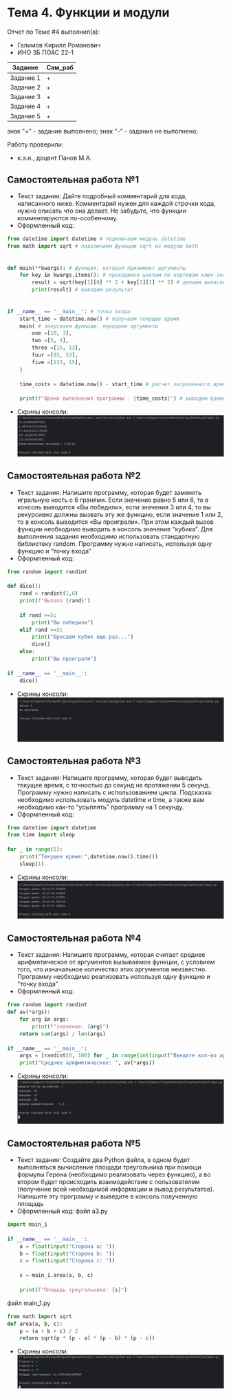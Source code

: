 # Тема 4. Функции и модули
Отчет по Теме #4 выполнил(а):
- Галимов Кирилл Романович
- ИНО ЗБ ПОАС 22-1

| Задание | Сам_раб |
| ------ | ------ | 
| Задание 1 | + |
| Задание 2 | + |
| Задание 3 | + |
| Задание 4 | + |
| Задание 5 | + |


знак "+" - задание выполнено; знак "-" - задание не выполнено;

Работу проверили:
- к.э.н., доцент Панов М.А.

## Самостоятельная работа №1
- Текст задания: Дайте подробный комментарий для кода, написанного ниже. Комментарий нужен для каждой строчки кода, нужно описать что она делает. Не забудьте, что функции комментируются по-особенному.
- Оформленный код: 
```python
from datetime import datetime # подключаем модуль datetime
from math import sqrt # подключаем функцию sqrt из модулю math


def main(**kwargs): # функция, которая принимает аргументы
    for key in kwargs.items(): # проходимся циклом по кортежам ключ-значение
        result = sqrt(key[1][0] ** 2 + key[1][1] ** 2) # делаем вычисления 
        print(result) # выводим результат


if __name__ == '__main__': # точка входа
    start_time = datetime.now() # получаем текущее время
    main( # запускаем функцию, передаем аргументы
        one =[10, 3],
        two =[5, 4],
        three =[15, 13],
        four =[93, 53],
        five =[133, 15],
    )

    time_costs = datetime.now() - start_time # расчет затраченного времени

    print(f"Время выполнения программы - {time_costs}") # выводим время выполнения программы
```
- Скрины консоли:<br> ![Меню](https://github.com/Nya-aaa/PI_Labs/blob/Tema4/pic/1.jpg)


## Самостоятельная работа №2
- Текст задания: Напишите программу, которая будет заменять игральную кость с 6 гранями. Если значение равно 5 или 6, то в консоль выводится «Вы победили», если значения 3 или 4, то вы рекурсивно должны вызвать эту же функцию, если значение 1 или 2, то в консоль выводится «Вы проиграли». При этом каждый вызов функции необходимо выводить в консоль значение “кубика”. Для выполнения задания необходимо использовать стандартную библиотеку random. Программу нужно написать, используя одну функцию и “точку входа”
- Оформленный код: 
```python
from random import randint

def dice():
    rand = randint(1,6)
    print(f"Выпало {rand}")

    if rand >=5:
        print("Вы победили")
    elif rand >=3:
        print("Бросаем кубик еще раз...")
        dice()
    else:
        print("Вы проиграли")

if __name__ == '__main__': 
    dice()
```
- Скрины консоли:<br> ![Меню](https://github.com/Nya-aaa/PI_Labs/blob/Tema4/pic/2.jpg)

  

## Самостоятельная работа №3
- Текст задания: Напишите программу, которая будет выводить текущее время, с точностью до секунд на протяжении 5 секунд. Программу нужно написать с использованием цикла. Подсказка: необходимо использовать модуль datetime и time, а также вам необходимо как-то “усыплять” программу на 1 секунду.
- Оформленный код: 
```python
from datetime import datetime
from time import sleep

for _ in range(5):
    print("Текущее время:",datetime.now().time())
    sleep(1)
```
- Скрины консоли:<br> ![Меню](https://github.com/Nya-aaa/PI_Labs/blob/Tema4/pic/3.jpg)


## Самостоятельная работа №4
- Текст задания: Напишите программу, которая считает среднее арифметическое от аргументов вызываемое функции, с условием того, что изначальное количество этих аргументов неизвестно. Программу необходимо реализовать используя одну функцию и "точку входа"
- Оформленный код: 
```python
from random import randint
def av(*args):
    for arg in args:
        print(f"значение: {arg}")
    return sum(args) / len(args)
    
if __name__ == '__main__':
    args = [randint(0, 100) for _ in range(int(input("Введите кол-во аргументов: ")))]
    print("Среднее арифметическое: ", av(*args))
```
- Скрины консоли:<br> ![Меню](https://github.com/Nya-aaa/PI_Labs/blob/Tema4/pic/4.jpg) 


## Самостоятельная работа №5
- Текст задания: Создайте два Python файла, в одном будет выполняться вычисление площади треугольника при помощи формулы Герона (необходимо реализовать через функцию), а во втором будет происходить взаимодействие с пользователем (получение всей необходимой информации и вывод результатов). Напишите эту программу и выведите в консоль полученную площадь
- Оформленный код: 
файл a3.py
```python
import main_1

if __name__ == '__main__':
    a = float(input("Сторона a: "))
    b = float(input("Сторона b: "))
    c = float(input("Сторона c: "))

    s = main_1.area(a, b, c)

    print(f"Площадь треугольника: {s}")
```
файл main_1.py
```python
from math import sqrt
def area(a, b, c):
    p = (a + b + c) / 2
    return sqrt(p * (p - a) * (p - b) * (p - c))
```

- Скрины консоли:<br> ![Меню](https://github.com/Nya-aaa/PI_Labs/blob/Tema4/pic/5.jpg)


